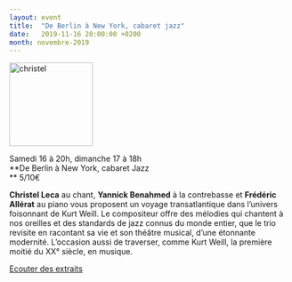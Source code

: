 ```yaml
---
layout: event
title:  "De Berlin à New York, cabaret jazz"
date:   2019-11-16 20:00:00 +0200
month: novembre-2019
---
```

<span style="font-weight:400;"><img class=" size-thumbnail wp-image-6816 alignleft" src="http://localhost/wpagendarts/wp-content/uploads/2019/06/christel.jpg?w=150" alt="christel" width="150" height="150" srcset="http://localhost/wpagendarts/wp-content/uploads/2019/06/christel.jpg 1616w, http://localhost/wpagendarts/wp-content/uploads/2019/06/christel-300x300.jpg 300w, http://localhost/wpagendarts/wp-content/uploads/2019/06/christel-1024x1024.jpg 1024w, http://localhost/wpagendarts/wp-content/uploads/2019/06/christel-150x150.jpg 150w, http://localhost/wpagendarts/wp-content/uploads/2019/06/christel-768x768.jpg 768w, http://localhost/wpagendarts/wp-content/uploads/2019/06/christel-1536x1536.jpg 1536w, http://localhost/wpagendarts/wp-content/uploads/2019/06/christel-1200x1200.jpg 1200w" sizes="(max-width: 150px) 100vw, 150px" /></span>

<span style="font-weight:400;">Samedi 16 à 20h, dimanche 17 à 18h<br /> </span>**De Berlin à New York, cabaret Jazz  
** <span style="font-weight:400;">5/10€</span>

**Christel Leca** <span style="font-weight:400;">au chant, </span>**Yannick Benahmed** <span style="font-weight:400;">à la contrebasse et </span>**Frédéric Allérat** <span style="font-weight:400;">au piano vous proposent un voyage transatlantique dans l’univers foisonnant de Kurt Weill. Le compositeur offre des mélodies qui chantent à nos oreilles et des standards de jazz connus du monde entier, que le trio revisite en racontant sa vie et son théâtre musical, d’une étonnante modernité. L’occasion aussi de traverser, comme Kurt Weill, la première moitié du XX° siècle, en musique.</span>

[Ecouter des extraits](https://christellecamusique.wordpress.com/)